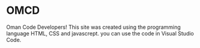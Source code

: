 # OMCD
Oman Code Developers!
This site was created using the programming language HTML, CSS and javascrept.
you can use the code in Visual Studio Code. 
